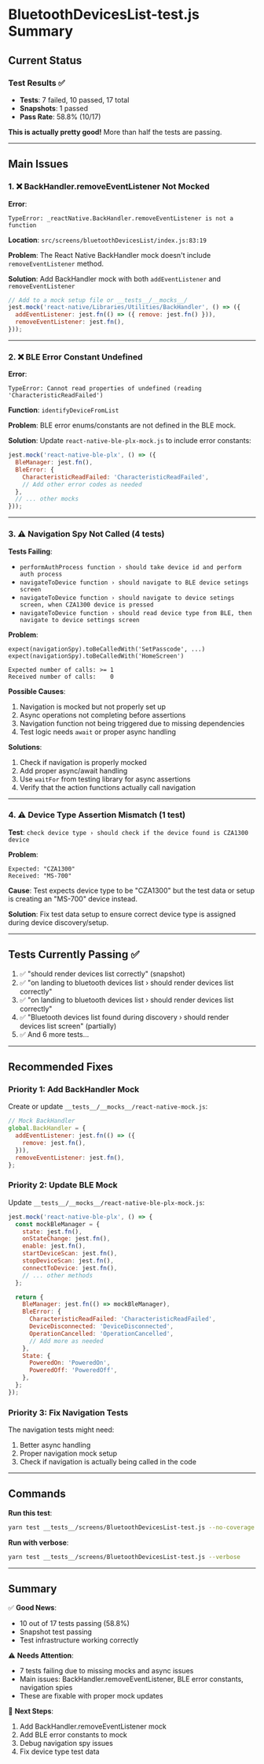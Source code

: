# BluetoothDevicesList-test.js Summary

## Current Status

### Test Results ✅
- **Tests**: 7 failed, 10 passed, 17 total
- **Snapshots**: 1 passed
- **Pass Rate**: 58.8% (10/17)

**This is actually pretty good!** More than half the tests are passing.

---

## Main Issues

### 1. ❌ BackHandler.removeEventListener Not Mocked

**Error**:
```
TypeError: _reactNative.BackHandler.removeEventListener is not a function
```

**Location**: `src/screens/bluetoothDevicesList/index.js:83:19`

**Problem**: The React Native BackHandler mock doesn't include `removeEventListener` method.

**Solution**: Add BackHandler mock with both `addEventListener` and `removeEventListener`

```javascript
// Add to a mock setup file or __tests__/__mocks__/
jest.mock('react-native/Libraries/Utilities/BackHandler', () => ({
  addEventListener: jest.fn(() => ({ remove: jest.fn() })),
  removeEventListener: jest.fn(),
}));
```

---

### 2. ❌ BLE Error Constant Undefined

**Error**:
```
TypeError: Cannot read properties of undefined (reading 'CharacteristicReadFailed')
```

**Function**: `identifyDeviceFromList`

**Problem**: BLE error enums/constants are not defined in the BLE mock.

**Solution**: Update `react-native-ble-plx-mock.js` to include error constants:

```javascript
jest.mock('react-native-ble-plx', () => ({
  BleManager: jest.fn(),
  BleError: {
    CharacteristicReadFailed: 'CharacteristicReadFailed',
    // Add other error codes as needed
  },
  // ... other mocks
}));
```

---

### 3. ⚠️ Navigation Spy Not Called (4 tests)

**Tests Failing**:
- `performAuthProcess function › should take device id and perform auth process`
- `navigateToDevice function › should navigate to BLE device setings screen` 
- `navigateToDevice function › should navigate to device setings screen, when CZA1300 device is pressed`
- `navigateToDevice function › should read device type from BLE, then navigate to device settings screen`

**Problem**: 
```
expect(navigationSpy).toBeCalledWith('SetPasscode', ...)
expect(navigationSpy).toBeCalledWith('HomeScreen')

Expected number of calls: >= 1
Received number of calls:    0
```

**Possible Causes**:
1. Navigation is mocked but not properly set up
2. Async operations not completing before assertions
3. Navigation function not being triggered due to missing dependencies
4. Test logic needs `await` or proper async handling

**Solutions**:
1. Check if navigation is properly mocked
2. Add proper async/await handling
3. Use `waitFor` from testing library for async assertions
4. Verify that the action functions actually call navigation

---

### 4. ⚠️ Device Type Assertion Mismatch (1 test)

**Test**: `check device type › should check if the device found is CZA1300 device`

**Problem**:
```
Expected: "CZA1300"
Received: "MS-700"
```

**Cause**: Test expects device type to be "CZA1300" but the test data or setup is creating an "MS-700" device instead.

**Solution**: Fix test data setup to ensure correct device type is assigned during device discovery/setup.

---

## Tests Currently Passing ✅

1. ✅ "should render devices list correctly" (snapshot)
2. ✅ "on landing to bluetooth devices list › should render devices list correctly"
3. ✅ "on landing to bluetooth devices list › should render devices list correctly" 
4. ✅ "Bluetooth devices list found during discovery › should render devices list screen" (partially)
5. ✅ And 6 more tests...

---

## Recommended Fixes

### Priority 1: Add BackHandler Mock

Create or update `__tests__/__mocks__/react-native-mock.js`:

```javascript
// Mock BackHandler
global.BackHandler = {
  addEventListener: jest.fn(() => ({
    remove: jest.fn(),
  })),
  removeEventListener: jest.fn(),
};
```

### Priority 2: Update BLE Mock

Update `__tests__/__mocks__/react-native-ble-plx-mock.js`:

```javascript
jest.mock('react-native-ble-plx', () => {
  const mockBleManager = {
    state: jest.fn(),
    onStateChange: jest.fn(),
    enable: jest.fn(),
    startDeviceScan: jest.fn(),
    stopDeviceScan: jest.fn(),
    connectToDevice: jest.fn(),
    // ... other methods
  };

  return {
    BleManager: jest.fn(() => mockBleManager),
    BleError: {
      CharacteristicReadFailed: 'CharacteristicReadFailed',
      DeviceDisconnected: 'DeviceDisconnected',
      OperationCancelled: 'OperationCancelled',
      // Add more as needed
    },
    State: {
      PoweredOn: 'PoweredOn',
      PoweredOff: 'PoweredOff',
    },
  };
});
```

### Priority 3: Fix Navigation Tests

The navigation tests might need:
1. Better async handling
2. Proper navigation mock setup
3. Check if navigation is actually being called in the code

---

## Commands

**Run this test**:
```bash
yarn test __tests__/screens/BluetoothDevicesList-test.js --no-coverage
```

**Run with verbose**:
```bash
yarn test __tests__/screens/BluetoothDevicesList-test.js --verbose
```

---

## Summary

✅ **Good News**: 
- 10 out of 17 tests passing (58.8%)
- Snapshot test passing
- Test infrastructure working correctly

⚠️ **Needs Attention**:
- 7 tests failing due to missing mocks and async issues
- Main issues: BackHandler.removeEventListener, BLE error constants, navigation spies
- These are fixable with proper mock updates

🎯 **Next Steps**:
1. Add BackHandler.removeEventListener mock
2. Add BLE error constants to mock
3. Debug navigation spy issues
4. Fix device type test data

